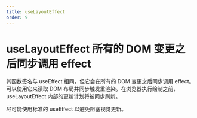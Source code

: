 ```yaml
---
title: useLayoutEffect
order: 9
---
```


# useLayoutEffect 所有的 DOM 变更之后同步调用 effect

其函数签名与 useEffect 相同，但它会在所有的 DOM 变更之后同步调用 effect。可以使用它来读取 DOM 布局并同步触发重渲染。在浏览器执行绘制之前，useLayoutEffect 内部的更新计划将被同步刷新。

尽可能使用标准的 useEffect 以避免阻塞视觉更新。

<code src="./index.tsx" title="useLayoutEffect" ></code>

